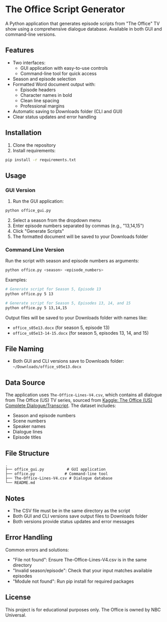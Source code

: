 # The Office Script Generator

A Python application that generates episode scripts from "The Office" TV show using a comprehensive dialogue database. Available in both GUI and command-line versions.

## Features

- Two interfaces:
  - GUI application with easy-to-use controls
  - Command-line tool for quick access
- Season and episode selection
- Formatted Word document output with:
  - Episode headers
  - Character names in bold
  - Clean line spacing
  - Professional margins
- Automatic saving to Downloads folder (CLI and GUI)
- Clear status updates and error handling


## Installation

1. Clone the repository
2. Install requirements:
```bash
pip install -r requirements.txt
```

## Usage

### GUI Version

1. Run the GUI application:
```bash
python office_gui.py
```

2. Select a season from the dropdown menu
3. Enter episode numbers separated by commas (e.g., "13,14,15")
4. Click "Generate Scripts"
5. The formatted document will be saved to your Downloads folder

### Command Line Version

Run the script with season and episode numbers as arguments:
```bash
python office.py <season> <episode_numbers>
```

Examples:
```bash
# Generate script for Season 5, Episode 13
python office.py 5 13

# Generate script for Season 5, Episodes 13, 14, and 15
python office.py 5 13,14,15
```

Output files will be saved to your Downloads folder with names like:
- `office_s05e13.docx` (for season 5, episode 13)
- `office_s05e13-14-15.docx` (for season 5, episodes 13, 14, and 15)

## File Naming

- Both GUI and CLI versions save to Downloads folder: `~/Downloads/office_s05e13.docx`

## Data Source

The application uses `The-Office-Lines-V4.csv`, which contains all dialogue from The Office (US) TV series, sourced from [Kaggle: The Office (US) Complete Dialogue/Transcript](https://www.kaggle.com/datasets/nasirkhalid24/the-office-us-complete-dialoguetranscript). The dataset includes:
- Season and episode numbers
- Scene numbers
- Speaker names
- Dialogue lines
- Episode titles

## File Structure

```
.
├── office_gui.py          # GUI application
├── office.py             # Command-line tool
├── The-Office-Lines-V4.csv # Dialogue database
└── README.md
```

## Notes

- The CSV file must be in the same directory as the script
- Both GUI and CLI versions save output files to Downloads folder
- Both versions provide status updates and error messages

## Error Handling

Common errors and solutions:
- "File not found": Ensure The-Office-Lines-V4.csv is in the same directory
- "Invalid season/episode": Check that your input matches available episodes
- "Module not found": Run pip install for required packages

## License

This project is for educational purposes only. The Office is owned by NBC Universal.
```